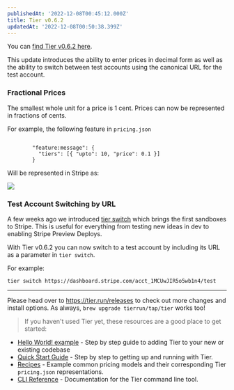 ```yaml
---
publishedAt: '2022-12-08T00:45:12.000Z'
title: Tier v0.6.2
updatedAt: '2022-12-08T00:50:38.399Z'
---
```


You can [find Tier v0.6.2 here](https://github.com/tierrun/tier/releases).


This update introduces the ability to enter prices in decimal form as well as the ability to switch between test accounts using the canonical URL for the test account.


### Fractional Prices


The smallest whole unit for a price is 1 cent. Prices can now be represented in fractions of cents.


For example, the following feature in `pricing.json`



```

        "feature:message": {
          "tiers": [{ "upto": 10, "price": 0.1 }]
        }

```

Will be represented in Stripe as:


![](https://cdn.hashnode.com/res/hashnode/image/upload/v1670448085412/xYAomICYv.png)


### Test Account Switching by URL


A few weeks ago we introduced [tier switch](https://blog.tier.run/tier-switch-git-branch-stripe) which brings the first sandboxes to Stripe. This is useful for everything from testing new ideas in dev to enabling Stripe Preview Deploys.


With Tier v0.6.2 you can now switch to a test account by including its URL as a parameter in `tier switch`.


For example:


`tier switch https://dashboard.stripe.com/acct_1MCUwJIR5o5wb1n4/test`




---


Please head over to <https://tier.run/releases> to check out more changes and install options. As always, `brew upgrade tierrun/tap/tier` works too!



> 
> If you haven't used Tier yet, these resources are a good place to get started:
> 
> 
> 


* [Hello World! example](https://blog.tier.run/tier-hello-world-demo) - Step by step guide to adding Tier to your new or existing codebase
* [Quick Start Guide](https://tier.run/docs/quickstart) - Step by step to getting up and running with Tier.
* [Recipes](https://tier.run/docs/recipes) - Example common pricing models and their corresponding Tier `pricing.json` representations.
* [CLI Reference](https://tier.run/docs/cli) - Documentation for the Tier command line tool.


